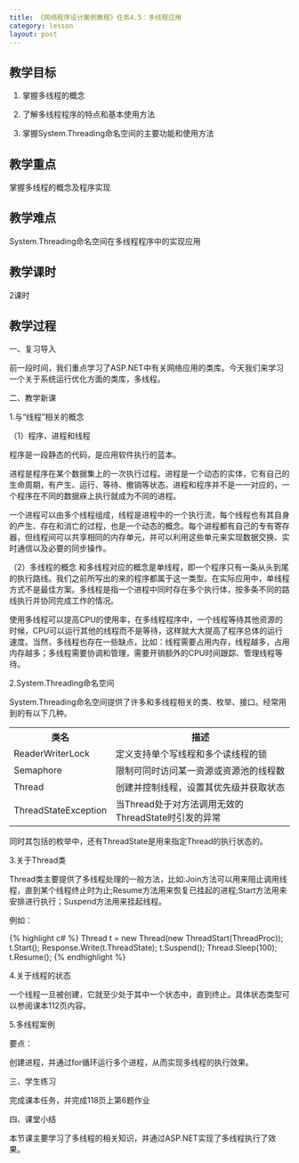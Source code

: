 ```yaml
---
title: 《网络程序设计案例教程》任务4.5：多线程应用
category: lesson
layout: post
---
```


## 教学目标

1. 掌握多线程的概念 

2. 了解多线程程序的特点和基本使用方法

3. 掌握System.Threading命名空间的主要功能和使用方法


## 教学重点

掌握多线程的概念及程序实现

## 教学难点

System.Threading命名空间在多线程程序中的实现应用


## 教学课时

2课时

## 教学过程

一、复习导入

前一段时间，我们重点学习了ASP.NET中有关网络应用的类库。今天我们来学习一个关于系统运行优化方面的类库，多线程。

二、教学新课

1.与“线程”相关的概念

（1）程序、进程和线程

程序是一段静态的代码，是应用软件执行的蓝本。

进程是程序在某个数据集上的一次执行过程。进程是一个动态的实体，它有自己的生命周期，有产生、运行、等待、撤销等状态。进程和程序并不是一一对应的，一个程序在不同的数据庥上执行就成为不同的进程。

一个进程可以由多个线程组成，线程是进程中的一个执行流，每个线程也有其自身的产生、存在和消亡的过程，也是一个动态的概念。每个进程都有自己的专有寄存器，但线程间可以共享相同的内存单元，并可以利用这些单元来实现数据交换、实时通信以及必要的同步操作。

（2）多线程的概念
和多线程对应的概念是单线程，即一个程序只有一条从头到尾的执行路线。我们之前所写出的来的程序都属于这一类型。在实际应用中，单线程方式不是最佳方案。多线程是指一个进程中同时存在多个执行体，按多条不同的路线执行并协同完成工作的情况。

使用多线程可以提高CPU的使用率，在多线程程序中，一个线程等待其他资源的时候，CPU可以运行其他的线程而不是等待，这样就大大提高了程序总体的运行速度。当然，多线程也存在一些缺点，比如：线程需要占用内存，线程越多，占用内存越多；多线程需要协调和管理，需要开销额外的CPU时间跟踪、管理线程等待。

2.System.Threading命名空间

System.Threading命名空间提供了许多和多线程相关的类、枚举、接口。经常用到的有以下几种。

<table>
<tr><th>类名</th><th>描述</th></tr>
<tr><td>ReaderWriterLock</td><td>定义支持单个写线程和多个读线程的锁</td></tr>
<tr><td>Semaphore</td><td>限制可同时访问某一资源或资源池的线程数</td></tr>
<tr><td>Thread</td><td>创建并控制线程，设置其优先级并获取状态</td></tr>
<tr><td>ThreadStateException</td><td>当Thread处于对方法调用无效的ThreadState时引发的异常</td></tr>
</table>

同时其包括的枚举中，还有ThreadState是用来指定Thread的执行状态的。

3.关于Thread类

Thread类主要提供了多线程处理的一般方法，比如:Join方法可以用来阻止调用线程，直到某个线程终止时为止;Resume方法用来恢复已挂起的进程;Start方法用来安排进行执行；Suspend方法用来挂起线程。

例如：

{% highlight c# %}
Thread t = new Thread(new ThreadStart(ThreadProc));
t.Start();
Response.Write(t.ThreadState);
t.Suspend();
Thread.Sleep(100);
t.Resume();
{% endhighlight %}  

4.关于线程的状态

一个线程一旦被创建，它就至少处于其中一个状态中，直到终止。具体状态类型可以参阅课本112页内容。

5.多线程案例

要点：

创建进程，并通过for循环运行多个进程，从而实现多线程的执行效果。

三、学生练习

完成课本任务，并完成118页上第6题作业

四、课堂小结

本节课主要学习了多线程的相关知识，并通过ASP.NET实现了多线程执行了效果。
